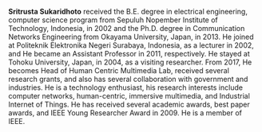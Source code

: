 **Sritrusta Sukaridhoto** received the B.E. degree in electrical engineering, computer science program from Sepuluh Nopember Institute of Technology, Indonesia, in 2002 and the Ph.D. degree in Communication Networks Engineering from Okayama University, Japan, in 2013. He joined at Politeknik Elektronika Negeri Surabaya, Indonesia, as a lecturer in 2002, and He became an Assistant Professor in 2011, respectively. He stayed at Tohoku University, Japan, in 2004, as a visiting researcher. From 2017, He becomes Head of Human Centric Multimedia Lab, received several research grants, and also has several collaboration with government and industries. He is a technology enthusiast, his research interests include computer networks, human-centric, immersive multimedia, and Industrial Internet of Things. He has received several academic awards, best paper awards, and IEEE Young Researcher Award in 2009. He is a member of IEEE.


<!---
iseng4h/iseng4h is a ✨ special ✨ repository because its `README.md` (this file) appears on your GitHub profile.
You can click the Preview link to take a look at your changes.
--->
